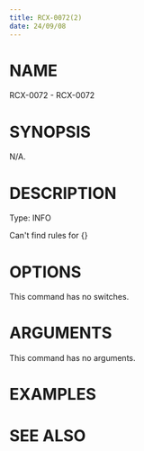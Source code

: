 ```yaml
---
title: RCX-0072(2)
date: 24/09/08
---
```


# NAME

RCX-0072 - RCX-0072

# SYNOPSIS

N/A.

# DESCRIPTION

Type: INFO

Can't find <OVER> rules for {}

# OPTIONS

This command has no switches.

# ARGUMENTS

This command has no arguments.

# EXAMPLES

# SEE ALSO
